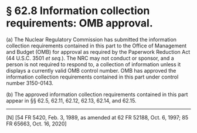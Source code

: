 # § 62.8   Information collection requirements: OMB approval.

(a) The Nuclear Regulatory Commission has submitted the information collection requirements contained in this part to the Office of Management and Budget (OMB) for approval as required by the Paperwork Reduction Act (44 U.S.C. 3501 *et seq.*). The NRC may not conduct or sponsor, and a person is not required to respond to, a collection of information unless it displays a currently valid OMB control number. OMB has approved the information collection requirements contained in this part under control number 3150-0143. 


(b) The approved information collection requirements contained in this part appear in §§ 62.5, 62.11, 62.12, 62.13, 62.14, and 62.15. 



---

[N] [54 FR 5420, Feb. 3, 1989, as amended at 62 FR 52188, Oct. 6, 1997;  85 FR 65663, Oct. 16, 2020]




